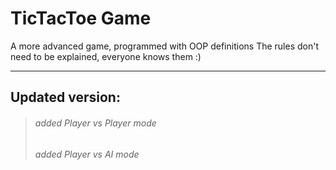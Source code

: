 # TicTacToe Game

A more advanced game, programmed with OOP definitions
The rules don't need to be explained, everyone knows them :)

***

## Updated version:

> ###### added Player vs Player mode
> ###### added Player vs AI mode